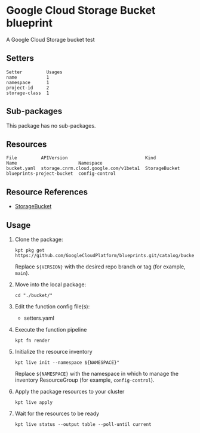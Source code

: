 # Google Cloud Storage Bucket blueprint

A Google Cloud Storage bucket
test

## Setters

```
Setter         Usages
name           1
namespace      1
project-id     2
storage-class  1
```

## Sub-packages

This package has no sub-packages.

## Resources

```
File         APIVersion                             Kind           Name                       Namespace
bucket.yaml  storage.cnrm.cloud.google.com/v1beta1  StorageBucket  blueprints-project-bucket  config-control
```

## Resource References

- [StorageBucket](https://cloud.google.com/config-connector/docs/reference/resource-docs/storage/storagebucket)

## Usage

1.  Clone the package:
    ```
    kpt pkg get https://github.com/GoogleCloudPlatform/blueprints.git/catalog/bucket@${VERSION}
    ```
    Replace `${VERSION}` with the desired repo branch or tag
    (for example, `main`).

1.  Move into the local package:
    ```
    cd "./bucket/"
    ```

1.  Edit the function config file(s):
    - setters.yaml

1.  Execute the function pipeline
    ```
    kpt fn render
    ```

1.  Initialize the resource inventory
    ```
    kpt live init --namespace ${NAMESPACE}"
    ```
    Replace `${NAMESPACE}` with the namespace in which to manage
    the inventory ResourceGroup (for example, `config-control`).

1.  Apply the package resources to your cluster
    ```
    kpt live apply
    ```

1.  Wait for the resources to be ready
    ```
    kpt live status --output table --poll-until current
    ```

